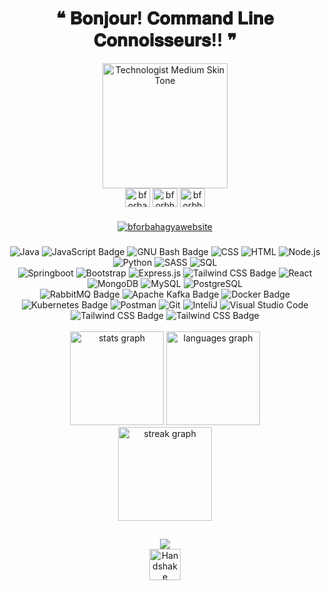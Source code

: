 <div id="header" align="center">
   <h1 align="center">
   ❝ 𝐁𝐨𝐧𝐣𝐨𝐮𝐫!  𝐂𝐨𝐦𝐦𝐚𝐧𝐝 𝐋𝐢𝐧𝐞 𝐂𝐨𝐧𝐧𝐨𝐢𝐬𝐬𝐞𝐮𝐫𝐬!! ❞
</h1>
  <img src="https://raw.githubusercontent.com/Tarikul-Islam-Anik/Animated-Fluent-Emojis/master/Emojis/People%20with%20professions/Technologist%20Medium%20Skin%20Tone.png" alt="Technologist Medium Skin Tone" width="200" height="200" />
</div>

<div align = "center">
<a href="https://linkedin.com/in/bforbahagya" target="blank"><img align="center" src="https://raw.githubusercontent.com/rahuldkjain/github-profile-readme-generator/master/src/images/icons/Social/linked-in-alt.svg" alt="bforbahagya" height="30" width="40" /></a>
<a href="https://www.hackerrank.com/bforbhagya" target="blank"><img align="center" src="https://raw.githubusercontent.com/rahuldkjain/github-profile-readme-generator/master/src/images/icons/Social/hackerrank.svg" alt="bforbhagya" height="30" width="40" /></a>
<a href="https://www.leetcode.com/bforbhagya" target="blank"><img align="center" src="https://raw.githubusercontent.com/rahuldkjain/github-profile-readme-generator/master/src/images/icons/Social/leet-code.svg" alt="bforbhagya" height="30" width="40" /></a>
</div>

###
<div align = "center">
<a href="https://bforbhagya.github.io/BhagyaPortfolioTest/" target="blank"><img align="center" src="https://img.shields.io/badge/MY WEB-blue" alt="bforbahagyawebsite"  /></a>
</div>

###


<div align="center">
   

   <img alt="Java" src="https://img.shields.io/badge/Java-007396.svg?logo=java&logoColor=white">
   <img src="https://img.shields.io/badge/JavaScript-F7DF1E?logo=javascript&logoColor=000&style=flat-square" alt="JavaScript Badge">
<img src="https://img.shields.io/badge/GNU%20Bash-4EAA25?logo=gnubash&logoColor=fff&style=flat-square" alt="GNU Bash Badge">
 <img alt="CSS" src="https://img.shields.io/badge/CSS-1572B6.svg?logo=css3&logoColor=white">
 <img alt="HTML" src="https://img.shields.io/badge/HTML-E34F26.svg?logo=html5&logoColor=white">
 <img alt="Node.js" src="https://img.shields.io/badge/Node.js-43853D.svg?logo=node.js&logoColor=white">
 <img alt="Python" src="https://img.shields.io/badge/Python-14354C.svg?logo=python&logoColor=white">
 <img alt="SASS" src="https://img.shields.io/badge/Sass-hotpink.svg?logo=SASS&logoColor=white">
  <img alt="SQL" src="https://custom-icon-badges.herokuapp.com/badge/SQL-025E8C.svg?logo=database&logoColor=white">
</div>
<div align="center">
   <img alt="Springboot" src="https://img.shields.io/badge/SpringBoot-6DB33F?style=flat-square&logo=Spring&logoColor=white">
   <img alt="Bootstrap" src="https://img.shields.io/badge/Bootstrap-7952B3.svg?logo=bootstrap&logoColor=white">
   <img alt="Express.js" src="https://img.shields.io/badge/Express.js-404d59.svg?logo=express&logoColor=white">
   <img src="https://img.shields.io/badge/Tailwind%20CSS-06B6D4?logo=tailwindcss&logoColor=fff&style=plastic" alt="Tailwind CSS Badge">
   <img alt="React" src="https://img.shields.io/badge/React-20232a.svg?logo=react&logoColor=%2361DAFB">
 
</div>
<div align="center">



  <img alt="MongoDB" src ="https://img.shields.io/badge/MongoDB-4ea94b.svg?logo=mongodb&logoColor=white">
  <img alt="MySQL" src="https://img.shields.io/badge/MySQL-00f.svg?logo=mysql&logoColor=white">
   <img alt="PostgreSQL" src ="https://img.shields.io/badge/PostgreSQL-316192.svg?logo=postgresql&logoColor=white">
   

</div>

<div align="center">

   <img src="https://img.shields.io/badge/RabbitMQ-F60?logo=rabbitmq&logoColor=fff&style=plastic" alt="RabbitMQ Badge">
   <img src="https://img.shields.io/badge/Apache%20Kafka-231F20?logo=apachekafka&logoColor=fff&style=plastic" alt="Apache Kafka Badge">
  <img src="https://img.shields.io/badge/Docker-2496ED?logo=docker&logoColor=fff&style=plastic" alt="Docker Badge">
 <img src="https://img.shields.io/badge/Kubernetes-326CE5?logo=kubernetes&logoColor=fff&style=plastic" alt="Kubernetes Badge">
  <img alt="Postman" src="https://img.shields.io/badge/Postman-FF6C37?logo=postman&logoColor=white">
   <img alt="Git" src="https://img.shields.io/badge/Git-F05033.svg?logo=git&logoColor=white">
   <img alt="InteliJ" src="https://img.shields.io/badge/IntelliJ%20IDEA-000?logo=intellijidea&logoColor=fff&style=plastic">
   <img alt="Visual Studio Code" src="https://img.shields.io/badge/Visual%20Studio%20Code-0078d7.svg?logo=visual-studio-code&logoColor=white">
   <img src="https://img.shields.io/badge/Tailwind%20CSS-06B6D4?logo=tailwindcss&logoColor=fff&style=flat" alt="Tailwind CSS Badge">
   <img src="https://img.shields.io/badge/Tailwind%20CSS-06B6D4?logo=tailwindcss&logoColor=fff&style=flat-square" alt="Tailwind CSS Badge">
  

</div>


<br clear="both">

<div align="center">
  <img src="https://github-readme-stats.vercel.app/api?username=bforbhagya&hide_title=false&hide_rank=false&show_icons=true&include_all_commits=true&count_private=true&disable_animations=false&theme=github_dark&locale=en&hide_border=false&order=1&custom_title=Stats" height="150" alt="stats graph"  />
  <img src="https://github-readme-stats.vercel.app/api/top-langs?username=bforbhagya&locale=en&hide_title=false&layout=compact&card_width=320&langs_count=5&theme=github_dark&hide_border=false&order=2&custom_title=Languages" height="150" alt="languages graph"  />
</div>





<div align="center">
  <img src="https://streak-stats.demolab.com?user=bforbhagya&locale=en&mode=daily&theme=github_dark&hide_border=false&border_radius=5&order=3" height="150" alt="streak graph"  />
</div>

##
<div align="center">
  <img src="https://komarev.com/ghpvc/?username=bforBhagya&color=green" />
</div>

<div align="center">
 <img src="https://raw.githubusercontent.com/Tarikul-Islam-Anik/Telegram-Animated-Emojis/main/People/Handshake.webp" alt="Handshake" width="50" height="50" />

</div>

